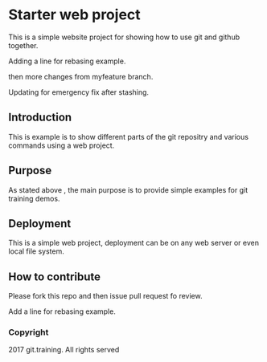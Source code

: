 # Starter web project

This is a simple website project for showing how to use git and github together.

Adding a line for rebasing example.

then more changes from myfeature branch.

Updating for emergency fix after stashing.
## Introduction

This is example is to show different parts of the git repositry and various commands using a web project.

## Purpose

As stated above , the main purpose is to provide simple examples for git training demos.

## Deployment

This is a simple web project, deployment can be on any web server or even local file system. 

## How to contribute

Please fork this repo and then issue pull request fo review.

Add a line for rebasing example.

### Copyright

2017 git.training. All rights served
